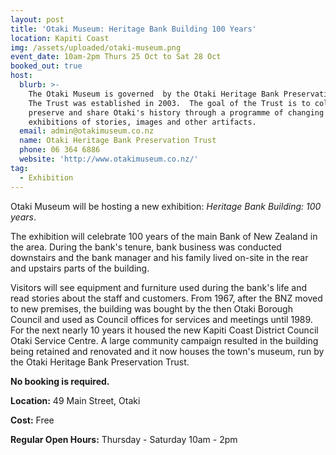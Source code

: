 ```yaml
---
layout: post
title: 'Otaki Museum: Heritage Bank Building 100 Years'
location: Kapiti Coast
img: /assets/uploaded/otaki-museum.png
event_date: 10am-2pm Thurs 25 Oct to Sat 28 Oct
booked_out: true
host:
  blurb: >-
    The Otaki Museum is governed  by the Otaki Heritage Bank Preservation Trust.
    The Trust was established in 2003.  The goal of the Trust is to collect,
    preserve and share Otaki's history through a programme of changing
    exhibitions of stories, images and other artifacts.
  email: admin@otakimuseum.co.nz
  name: Otaki Heritage Bank Preservation Trust
  phone: 06 364 6886
  website: 'http://www.otakimuseum.co.nz/'
tag:
  - Exhibition
---
```

Otaki Museum will be hosting a new exhibition: _Heritage Bank Building: 100 years_.

The exhibition will celebrate 100 years of the main Bank of New Zealand in the area. During the bank's tenure, bank business was conducted downstairs and the bank manager and his family lived on-site in the rear and upstairs parts of the building. 

Visitors will see equipment and furniture used during the bank's life and read stories about the staff and customers. From 1967, after the BNZ moved to new premises, the building was bought by the then Otaki Borough Council and used as Council offices for services and meetings until 1989. For the next nearly 10 years it housed the new Kapiti Coast District Council Otaki Service Centre. A large community campaign resulted in the building being retained and renovated and it now houses the town's museum, run by the Otaki Heritage Bank Preservation Trust.

**No booking is required.**

**Location:** 49 Main Street, Otaki

**Cost:** Free

**Regular Open Hours:** Thursday - Saturday 10am - 2pm
